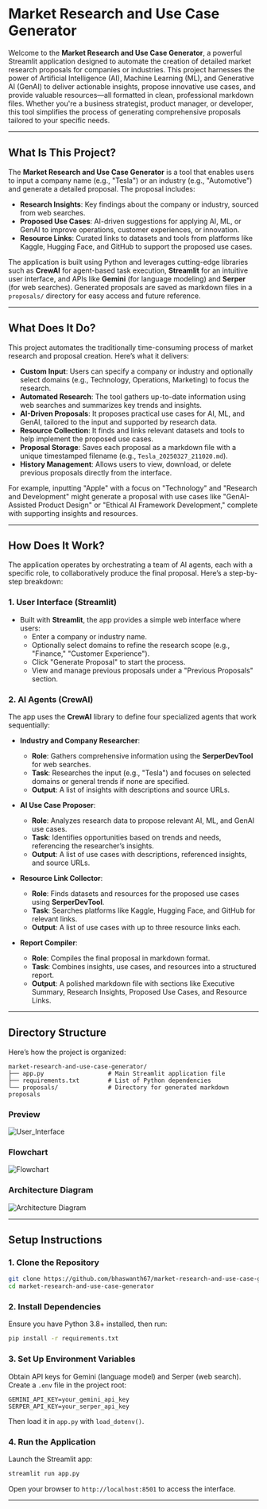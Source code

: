 # Market Research and Use Case Generator

Welcome to the **Market Research and Use Case Generator**, a powerful Streamlit application designed to automate the creation of detailed market research proposals for companies or industries. This project harnesses the power of Artificial Intelligence (AI), Machine Learning (ML), and Generative AI (GenAI) to deliver actionable insights, propose innovative use cases, and provide valuable resources—all formatted in clean, professional markdown files. Whether you're a business strategist, product manager, or developer, this tool simplifies the process of generating comprehensive proposals tailored to your specific needs.

---

## What Is This Project?

The **Market Research and Use Case Generator** is a tool that enables users to input a company name (e.g., "Tesla") or an industry (e.g., "Automotive") and generate a detailed proposal. The proposal includes:

- **Research Insights**: Key findings about the company or industry, sourced from web searches.
- **Proposed Use Cases**: AI-driven suggestions for applying AI, ML, or GenAI to improve operations, customer experiences, or innovation.
- **Resource Links**: Curated links to datasets and tools from platforms like Kaggle, Hugging Face, and GitHub to support the proposed use cases.

The application is built using Python and leverages cutting-edge libraries such as **CrewAI** for agent-based task execution, **Streamlit** for an intuitive user interface, and APIs like **Gemini** (for language modeling) and **Serper** (for web searches). Generated proposals are saved as markdown files in a `proposals/` directory for easy access and future reference.

---

## What Does It Do?

This project automates the traditionally time-consuming process of market research and proposal creation. Here’s what it delivers:

- **Custom Input**: Users can specify a company or industry and optionally select domains (e.g., Technology, Operations, Marketing) to focus the research.
- **Automated Research**: The tool gathers up-to-date information using web searches and summarizes key trends and insights.
- **AI-Driven Proposals**: It proposes practical use cases for AI, ML, and GenAI, tailored to the input and supported by research data.
- **Resource Collection**: It finds and links relevant datasets and tools to help implement the proposed use cases.
- **Proposal Storage**: Saves each proposal as a markdown file with a unique timestamped filename (e.g., `Tesla_20250327_211020.md`).
- **History Management**: Allows users to view, download, or delete previous proposals directly from the interface.

For example, inputting "Apple" with a focus on "Technology" and "Research and Development" might generate a proposal with use cases like "GenAI-Assisted Product Design" or "Ethical AI Framework Development," complete with supporting insights and resources.

---

## How Does It Work?

The application operates by orchestrating a team of AI agents, each with a specific role, to collaboratively produce the final proposal. Here’s a step-by-step breakdown:

### 1. User Interface (Streamlit)
- Built with **Streamlit**, the app provides a simple web interface where users:
  - Enter a company or industry name.
  - Optionally select domains to refine the research scope (e.g., "Finance," "Customer Experience").
  - Click "Generate Proposal" to start the process.
  - View and manage previous proposals under a "Previous Proposals" section.

### 2. AI Agents (CrewAI)
The app uses the **CrewAI** library to define four specialized agents that work sequentially:

- **Industry and Company Researcher**:
  - **Role**: Gathers comprehensive information using the **SerperDevTool** for web searches.
  - **Task**: Researches the input (e.g., "Tesla") and focuses on selected domains or general trends if none are specified.
  - **Output**: A list of insights with descriptions and source URLs.

- **AI Use Case Proposer**:
  - **Role**: Analyzes research data to propose relevant AI, ML, and GenAI use cases.
  - **Task**: Identifies opportunities based on trends and needs, referencing the researcher’s insights.
  - **Output**: A list of use cases with descriptions, referenced insights, and source URLs.

- **Resource Link Collector**:
  - **Role**: Finds datasets and resources for the proposed use cases using **SerperDevTool**.
  - **Task**: Searches platforms like Kaggle, Hugging Face, and GitHub for relevant links.
  - **Output**: A list of use cases with up to three resource links each.

- **Report Compiler**:
  - **Role**: Compiles the final proposal in markdown format.
  - **Task**: Combines insights, use cases, and resources into a structured report.
  - **Output**: A polished markdown file with sections like Executive Summary, Research Insights, Proposed Use Cases, and Resource Links.

---

## Directory Structure

Here’s how the project is organized:

```
market-research-and-use-case-generator/
├── app.py                  # Main Streamlit application file
├── requirements.txt        # List of Python dependencies
└── proposals/              # Directory for generated markdown proposals
```
### Preview
![User_Interface](userinterface.png)

### Flowchart
![Flowchart](flowchart.png)

### Architecture Diagram
![Architecture Diagram](architecture.png)

---

## Setup Instructions

### 1. Clone the Repository
```bash
git clone https://github.com/bhaswanth67/market-research-and-use-case-generator.git
cd market-research-and-use-case-generator
```

### 2. Install Dependencies
Ensure you have Python 3.8+ installed, then run:
```bash
pip install -r requirements.txt
```

### 3. Set Up Environment Variables
Obtain API keys for Gemini (language model) and Serper (web search). Create a `.env` file in the project root:
```
GEMINI_API_KEY=your_gemini_api_key
SERPER_API_KEY=your_serper_api_key
```
Then load it in `app.py` with `load_dotenv()`.

### 4. Run the Application
Launch the Streamlit app:
```bash
streamlit run app.py
```

Open your browser to `http://localhost:8501` to access the interface.

---
